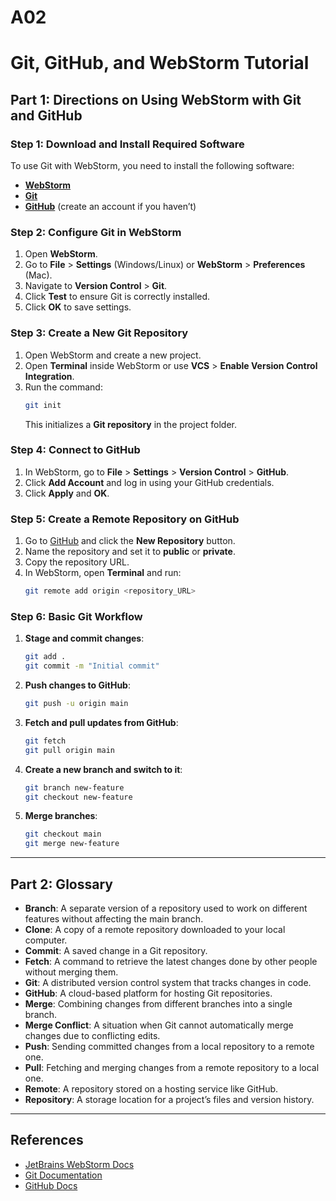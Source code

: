 # A02
# Git, GitHub, and WebStorm Tutorial

## Part 1: Directions on Using WebStorm with Git and GitHub

### Step 1: Download and Install Required Software
To use Git with WebStorm, you need to install the following software:
- **[WebStorm](https://www.jetbrains.com/webstorm/download/)**
- **[Git](https://git-scm.com/downloads)**
- **[GitHub](https://github.com/)** (create an account if you haven’t)

### Step 2: Configure Git in WebStorm
1. Open **WebStorm**.
2. Go to **File** > **Settings** (Windows/Linux) or **WebStorm** > **Preferences** (Mac).
3. Navigate to **Version Control** > **Git**.
4. Click **Test** to ensure Git is correctly installed.
5. Click **OK** to save settings.

### Step 3: Create a New Git Repository
1. Open WebStorm and create a new project.
2. Open **Terminal** inside WebStorm or use **VCS** > **Enable Version Control Integration**.
3. Run the command:
   ```sh
   git init
   ```
   This initializes a **Git repository** in the project folder.

### Step 4: Connect to GitHub
1. In WebStorm, go to **File** > **Settings** > **Version Control** > **GitHub**.
2. Click **Add Account** and log in using your GitHub credentials.
3. Click **Apply** and **OK**.

### Step 5: Create a Remote Repository on GitHub
1. Go to [GitHub](https://github.com/) and click the **New Repository** button.
2. Name the repository and set it to **public** or **private**.
3. Copy the repository URL.
4. In WebStorm, open **Terminal** and run:
   ```sh
   git remote add origin <repository_URL>
   ```

### Step 6: Basic Git Workflow
1. **Stage and commit changes**:
   ```sh
   git add .
   git commit -m "Initial commit"
   ```
2. **Push changes to GitHub**:
   ```sh
   git push -u origin main
   ```
3. **Fetch and pull updates from GitHub**:
   ```sh
   git fetch
   git pull origin main
   ```
4. **Create a new branch and switch to it**:
   ```sh
   git branch new-feature
   git checkout new-feature
   ```
5. **Merge branches**:
   ```sh
   git checkout main
   git merge new-feature
   ```

---

## Part 2: Glossary

- **Branch**: A separate version of a repository used to work on different features without affecting the main branch.
- **Clone**: A copy of a remote repository downloaded to your local computer.
- **Commit**: A saved change in a Git repository.
- **Fetch**: A command to retrieve the latest changes done by other people without merging them.
- **Git**: A distributed version control system that tracks changes in code.
- **GitHub**: A cloud-based platform for hosting Git repositories.
- **Merge**: Combining changes from different branches into a single branch.
- **Merge Conflict**: A situation when Git cannot automatically merge changes due to conflicting edits.
- **Push**: Sending committed changes from a local repository to a remote one.
- **Pull**: Fetching and merging changes from a remote repository to a local one.
- **Remote**: A repository stored on a hosting service like GitHub.
- **Repository**: A storage location for a project’s files and version history.

---

## References
- [JetBrains WebStorm Docs](https://www.jetbrains.com/help/webstorm/)
- [Git Documentation](https://git-scm.com/doc)
- [GitHub Docs](https://docs.github.com/en)

